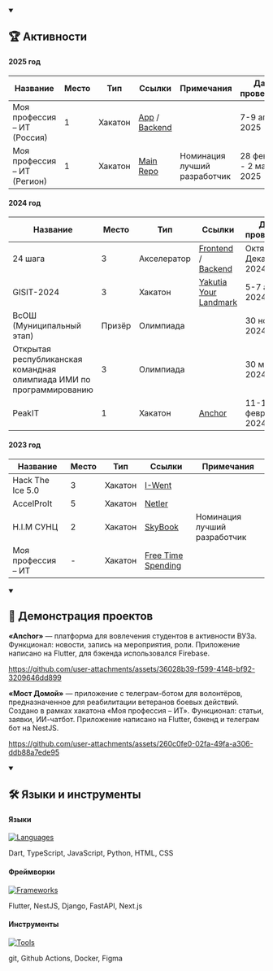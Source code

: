 <details open>
    <summary>
        <h2>🏆 Активности</h2>
    </summary>

#### 2025 год
| Название                    | Место | Тип     | Ссылки                                                                                                                          | Примечания                   | Даты проведения           |
| --------------------------- | ----- | ------- | ------------------------------------------------------------------------------------------------------------------------------- | ---------------------------- | ------------------------- |
| Моя профессия – ИТ (Россия) | 1     | Хакатон | [App](https://github.com/toastmanager/mpit_final_2024_app) / [Backend](https://github.com/toastmanager/mpit_final_2024_backend) |                              | 7-9 апреля 2025           |
| Моя профессия – ИТ (Регион) | 1     | Хакатон | [Main Repo](https://github.com/toastmanager/mpit_reg_2024)                                                                      | Номинация лучший разработчик | 28 февраля - 2 марта 2025 |

#### 2024 год
| Название                                                             | Место  | Тип         | Ссылки                                                                                                                                  | Даты проведения        |
| -------------------------------------------------------------------- | ------ | ----------- | --------------------------------------------------------------------------------------------------------------------------------------- | ---------------------- |
| 24 шага                                                              | 3      | Акселератор | [Frontend](https://github.com/toastmanager/mpit_svfu_2024_frontend) / [Backend](https://github.com/toastmanager/mpit_svfu_2024_backend) | Октябрь - Декабрь 2024 |
| GISIT-2024                                                           | 3      | Хакатон     | [Yakutia Your Landmark](https://github.com/toastmanager/yakutia-your-landmark)                                                          | 5-7 апреля 2024        |
| ВсОШ (Муниципальный этап)                                            | Призёр | Олимпиада   |                                                                                                                                         | 30 ноября 2024         |
| Открытая республиканская командная олимпиада ИМИ по программированию | 3      | Олимпиада   |                                                                                                                                         | 30 марта 2024          |
| PeakIT                                                               | 1      | Хакатон     | [Anchor](https://github.com/toastmanager/anchor)                                                                                        | 11-13 февраля 2024     |

#### 2023 год
| Название           | Место | Тип     | Ссылки                                                            | Примечания                   |
| ------------------ | ----- | ------- | ----------------------------------------------------------------- | ---------------------------- |
| Hack The Ice 5.0   | 3     | Хакатон | [I-Went](https://github.com/i-went-ru/backend)                    |                              |
| AccelProIt         | 5     | Хакатон | [Netler](https://github.com/JustAlexeyDev/Netler)                 |                              |
| H.I.M СУНЦ         | 2     | Хакатон | [SkyBook](https://github.com/JustAlexeyDev/SkyBook)               | Номинация лучший разработчик |
| Моя профессия – ИТ | -     | Хакатон | [Free Time Spending](https://github.com/toastmanager/ft_spending) |                              |
</details>
<details open>
    <summary>
    <h2>🎥 Демонстрация проектов</h2>
    </summary>

**«Anchor»** — платформа для вовлечения студентов в активности ВУЗа. Функционал: новости, запись на мероприятия, роли. Приложение написано на Flutter, для бэкенда использовался Firebase.

https://github.com/user-attachments/assets/36028b39-f599-4148-bf92-3209646dd899

**«Мост Домой»** — приложение с телеграм-ботом для волонтёров, предназначенное для реабилитации ветеранов боевых действий. Создано в рамках хакатона «Моя профессия – ИТ». Функционал: статьи, заявки, ИИ-чатбот. Приложение написано на Flutter, бэкенд и телеграм бот на NestJS.

https://github.com/user-attachments/assets/260c0fe0-02fa-49fa-a306-ddb88a7ede95
</details>
<details open>
    <summary>
    <h2>🛠️ Языки и инструменты</h2>
    </summary>

#### Языки
[![Languages](https://skillicons.dev/icons?i=dart,ts,js,python,html,css)](https://skillicons.dev)

Dart, TypeScript, JavaScript, Python, HTML, CSS
#### Фреймворки
[![Frameworks](https://skillicons.dev/icons?i=flutter,nestjs,django,fastapi,nextjs,react)](https://skillicons.dev)

Flutter, NestJS, Django, FastAPI, Next.js
#### Инструменты
[![Tools](https://skillicons.dev/icons?i=git,github,githubactions,docker,figma)](https://skillicons.dev)

git, Github Actions, Docker, Figma
</details>
